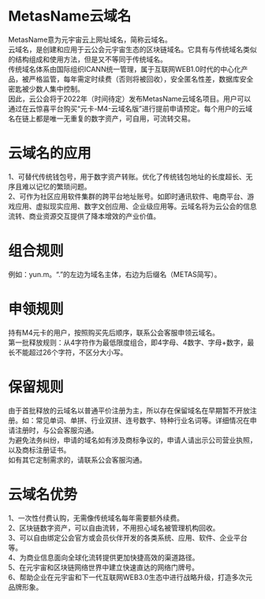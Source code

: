 # MetasName云域名
MetasName意为元宇宙云上网址域名，简称云域名。  
云域名，是创建和应用于云公会元宇宙生态的区块链域名。它具有与传统域名类似的结构组成和使用方法，但是又不等同于传统域名。  
传统域名体系由国际组织ICANN统一管理，属于互联网WEB1.0时代的中心化产品，被严格监管，每年需定时续费（否则将被回收），安全匿名性差，数据库安全密匙被少数人集中控制。  
因此，云公会将于2022年（时间待定）发布MetasName云域名项目。用户可以通过在云惊喜平台购买“元卡-M4-云域名版”进行提前申请预定。每个用户的云域名在链上都是唯一无重复的数字资产，可自用，可流转交易。  
# 云域名的应用
1、可替代传统钱包号，用于数字资产转账。优化了传统钱包地址的长度超长、无序且难以记忆的繁琐问题。  
2、可作为社区应用软件集群的跨平台地址账号。如即时通讯软件、电商平台、游戏应用、虚拟现实应用、数字文创应用、企业级应用等。云域名将为云公会的信息流转、商业资源交互提供了降本增效的产业价值。  
# 组合规则
例如：yun.m。“.”的左边为域名主体，右边为后缀名（METAS简写）。  
# 申领规则
持有M4元卡的用户，按照购买先后顺序，联系公会客服申领云域名。  
第一批释放规则：从4字符作为最低限度组合，即4字母、4数字、字母+数字，最长不能超过26个字符，不区分大小写。  
# 保留规则
由于首批释放的云域名以普通平价注册为主，所以存在保留域名在早期暂不开放注册。如：常见单词、单拼、行业双拼、连号数字、特种行业名词等。详细情况在申请注册时，与公会客服沟通。  
为避免法务纠纷，申请的域名如有涉及商标争议的，申请人请出示公司营业执照，以及商标注册证书。  
如有其它定制需求的，请联系公会客服沟通。  
# 云域名优势
1、一次性付费认购，无需像传统域名每年需要额外续费。  
2、区块链数字资产，可以自由流转，不用担心域名被管理机构回收。  
3、可以自由绑定公会官方或会员伙伴开发的各类系统、应用、软件、企业平台等。  
4、为商业信息面向全球化流转提供更加快捷高效的渠道路径。  
5、在元宇宙和区块链网络世界中建立快速直达的网络门牌号。  
6、帮助企业在元宇宙和下一代互联网WEB3.0生态中进行战略升级，打造多次元品牌形象。

